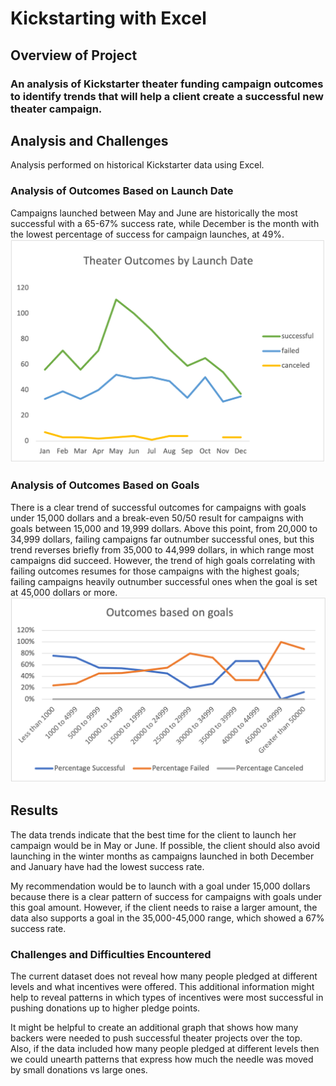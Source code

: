 # Kickstarting with Excel

## Overview of Project

### An analysis of Kickstarter theater funding campaign outcomes to identify trends that will help a client create a successful new theater campaign.

## Analysis and Challenges
Analysis performed on historical Kickstarter data using Excel.

### Analysis of Outcomes Based on Launch Date
Campaigns launched between May and June are historically the most successful with a 65-67% success rate, while December is the month with the lowest percentage of success for campaign launches, at 49%. 
![Chart of Theater Outcomes by Launch Date](Images/Theater_Outcomes_vs_Launch.png)

### Analysis of Outcomes Based on Goals
There is a clear trend of successful outcomes for campaigns with goals under 15,000 dollars and a break-even 50/50 result for campaigns with goals between 15,000 and 19,999 dollars. Above this point, from 20,000 to 34,999 dollars, failing campaigns far outnumber successful ones, but this trend reverses briefly from 35,000 to 44,999 dollars, in which range most campaigns did succeed. However, the trend of high goals correlating with failing outcomes resumes for those campaigns with the highest goals; failing campaigns heavily outnumber successful ones when the goal is set at 45,000 dollars or more.
![Chart of Outcomes Based on Goals](Images/Outcomes_vs_Goals.png)

## Results
The data trends indicate that the best time for the client to launch her campaign would be in May or June. If possible, the client should also avoid launching in the winter months as campaigns launched in both December and January have had the lowest success rate.

My recommendation would be to launch with a goal under 15,000 dollars because there is a clear pattern of success for campaigns with goals under this goal amount. However, if the client needs to raise a larger amount, the data also supports a goal in the 35,000-45,000 range, which showed a 67% success rate. 
 
### Challenges and Difficulties Encountered

The current dataset does not reveal how many people pledged at different levels and what incentives were offered. This additional information might help to reveal patterns in which types of incentives were most successful in pushing donations up to higher pledge points. 

It might be helpful to create an additional graph that shows how many backers were needed to push successful theater projects over the top. Also, if the data included how many people pledged at different levels then we could unearth patterns that express how much the needle was moved by small donations vs large ones. 